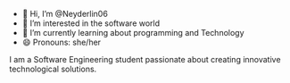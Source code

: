 - 👋 Hi, I’m @Neyderlin06 
- 👀 I’m interested in the software world 
- 🌱 I’m currently learning about programming and Technology
- 😄 Pronouns: she/her
  
I am a Software Engineering student passionate about creating innovative technological solutions.
